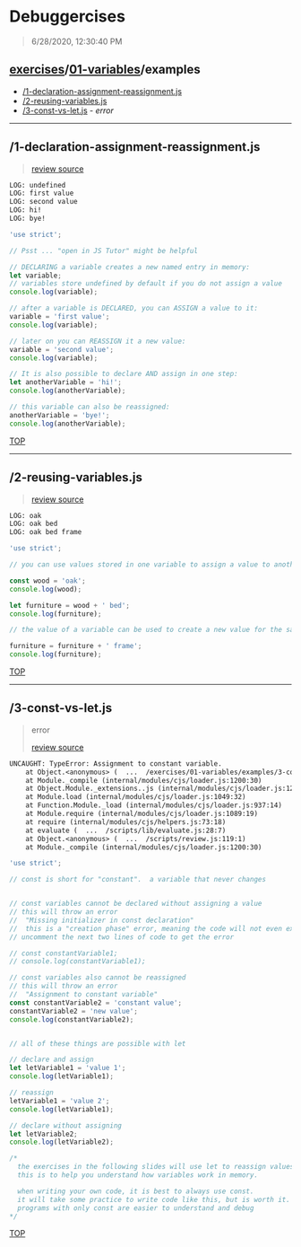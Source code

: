 # Debuggercises 

> 6/28/2020, 12:30:40 PM 

## [exercises](../../README.md)/[01-variables](../README.md)/examples 

- [/1-declaration-assignment-reassignment.js](#1-declaration-assignment-reassignmentjs)  
- [/2-reusing-variables.js](#2-reusing-variablesjs)  
- [/3-const-vs-let.js](#3-const-vs-letjs) - _error_ 
---

## /1-declaration-assignment-reassignment.js 

>  
>
> [review source](../../../exercises/01-variables/examples/1-declaration-assignment-reassignment.js)

```txt
LOG: undefined
LOG: first value
LOG: second value
LOG: hi!
LOG: bye!
```

```js
'use strict';

// Psst ... "open in JS Tutor" might be helpful

// DECLARING a variable creates a new named entry in memory:
let variable;
// variables store undefined by default if you do not assign a value
console.log(variable);

// after a variable is DECLARED, you can ASSIGN a value to it:
variable = 'first value';
console.log(variable);

// later on you can REASSIGN it a new value:
variable = 'second value';
console.log(variable);

// It is also possible to declare AND assign in one step:
let anotherVariable = 'hi!';
console.log(anotherVariable);

// this variable can also be reassigned:
anotherVariable = 'bye!';
console.log(anotherVariable);

```

[TOP](#debuggercises)

---

## /2-reusing-variables.js 

>  
>
> [review source](../../../exercises/01-variables/examples/2-reusing-variables.js)

```txt
LOG: oak
LOG: oak bed
LOG: oak bed frame
```

```js
'use strict';

// you can use values stored in one variable to assign a value to another

const wood = 'oak';
console.log(wood);

let furniture = wood + ' bed';
console.log(furniture);

// the value of a variable can be used to create a new value for the same variable

furniture = furniture + ' frame';
console.log(furniture);

```

[TOP](#debuggercises)

---

## /3-const-vs-let.js 

> error 
>
> [review source](../../../exercises/01-variables/examples/3-const-vs-let.js)

```txt
UNCAUGHT: TypeError: Assignment to constant variable.
    at Object.<anonymous> (  ...  /exercises/01-variables/examples/3-const-vs-let.js:19:19)
    at Module._compile (internal/modules/cjs/loader.js:1200:30)
    at Object.Module._extensions..js (internal/modules/cjs/loader.js:1220:10)
    at Module.load (internal/modules/cjs/loader.js:1049:32)
    at Function.Module._load (internal/modules/cjs/loader.js:937:14)
    at Module.require (internal/modules/cjs/loader.js:1089:19)
    at require (internal/modules/cjs/helpers.js:73:18)
    at evaluate (  ...  /scripts/lib/evaluate.js:28:7)
    at Object.<anonymous> (  ...  /scripts/review.js:119:1)
    at Module._compile (internal/modules/cjs/loader.js:1200:30) 
```

```js
'use strict';

// const is short for "constant".  a variable that never changes


// const variables cannot be declared without assigning a value
// this will throw an error
//  "Missing initializer in const declaration"
//  this is a "creation phase" error, meaning the code will not even execute!
// uncomment the next two lines of code to get the error

// const constantVariable1;
// console.log(constantVariable1);

// const variables also cannot be reassigned
// this will throw an error
//  "Assignment to constant variable"
const constantVariable2 = 'constant value';
constantVariable2 = 'new value';
console.log(constantVariable2);


// all of these things are possible with let

// declare and assign
let letVariable1 = 'value 1';
console.log(letVariable1);

// reassign
letVariable1 = 'value 2';
console.log(letVariable1);

// declare without assigning
let letVariable2;
console.log(letVariable2);

/*
  the exercises in the following slides will use let to reassign values
  this is to help you understand how variables work in memory.

  when writing your own code, it is best to always use const.
  it will take some practice to write code like this, but is worth it.
  programs with only const are easier to understand and debug
*/

```

[TOP](#debuggercises)

